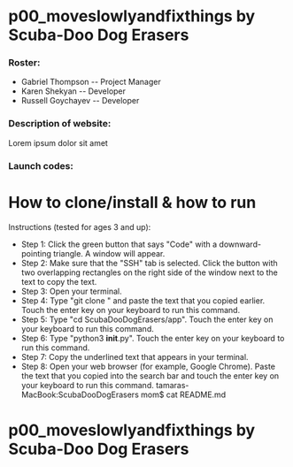 # p00_moveslowlyandfixthings by Scuba-Doo Dog Erasers

### Roster:
 * Gabriel Thompson -- Project Manager
 * Karen Shekyan -- Developer
 * Russell Goychayev -- Developer
 
### Description of website:
Lorem ipsum dolor sit amet

### Launch codes:
# How to clone/install & how to run
Instructions (tested for ages 3 and up):
* Step 1: Click the green button that says "Code" with a downward-pointing triangle. A window will appear.
* Step 2: Make sure that the "SSH" tab is selected. Click the button with two overlapping rectangles on the right side of the window next to the text to copy the text.
* Step 3: Open your terminal. 
* Step 4: Type "git clone " and paste the text that you copied earlier. Touch the enter key on your keyboard to run this command.
* Step 5: Type "cd ScubaDooDogErasers/app". Touch the enter key on your keyboard to run this command.
* Step 6: Type "python3 __init__.py". Touch the enter key on your keyboard to run this command.
* Step 7: Copy the underlined text that appears in your terminal.
* Step 8: Open your web browser (for example, Google Chrome). Paste the text that you copied into the search bar and touch the enter key on your keyboard to run this command.
tamaras-MacBook:ScubaDooDogErasers mom$ cat README.md 
# p00_moveslowlyandfixthings by Scuba-Doo Dog Erasers
